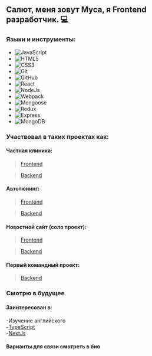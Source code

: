 ## Салют, меня зовут Муса, я Frontend разработчик. 💻

### Языки и инструменты:

- ![JavaScript](https://img.shields.io/badge/-JavaScript-black?logo=javascript&style=social)&nbsp;&nbsp;
- ![HTML5](https://img.shields.io/badge/-HTML5-black?logo=html5&style=social)&nbsp;&nbsp;
- ![CSS3](https://img.shields.io/badge/-CSS3-black?logo=css3&style=social)&nbsp;&nbsp;
- ![Git](https://img.shields.io/badge/-Git-black?logo=git&style=social)&nbsp;&nbsp;
- ![GitHub](https://img.shields.io/badge/-GitHub-black?logo=github&style=social)&nbsp;&nbsp;
- ![React](https://img.shields.io/badge/-React-white?logo=react&style=social)&nbsp;&nbsp;
- ![NodeJs](https://img.shields.io/badge/-Node-white?logo=nodejs&style=social)&nbsp;&nbsp;
- ![Webpack](https://img.shields.io/badge/-Webpack-white?logo=webpack&style=social)&nbsp;&nbsp;
- ![Mongoose](https://img.shields.io/badge/-Mongoose-white?logo=mongoose&style=social)&nbsp;&nbsp;
- ![Redux](https://img.shields.io/badge/-Redux-white?logo=redux&style=social)&nbsp;&nbsp;
- ![Express](https://img.shields.io/badge/-Express-white?logo=express&style=social)&nbsp;&nbsp;
- ![MongoDB](https://img.shields.io/badge/-MongoDB-white?logo=mongodb&style=social)&nbsp;&nbsp;

### Участвовал в таких проектах как:

#### Частная клиника:

> [Frontend](https://github.com/JuniorTIM/hospital-frontend)

> [Backend](https://github.com/JuniorTIM/hospital-backend)

#### Автотюнинг:

> [Frontend](https://github.com/JuniorTIM/auto-tuning-frontend)

> [Backend](https://github.com/JuniorTIM/auto-tuning-backend)

#### Новостной сайт (соло проект):

> [Frontend](https://github.com/JuniorTIM/news-frontend)

> [Backend](https://github.com/JuniorTIM/news-backend)

#### Первый командный проект:

> [Backend](https://github.com/JuniorTIM/first-backend-project)

### Смотрю в будущее

<h4> Заинтересован в: </h4>

-Изучение английского<br/>
-[TypeScript](https://www.typescriptlang.org/)<br/>
-[NextJs](https://nextjs.org/)

#### Варианты для связи смотреть в био
